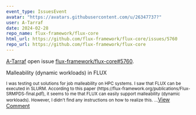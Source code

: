 ```yaml
---
event_type: IssuesEvent
avatar: "https://avatars.githubusercontent.com/u/26347737?"
user: A-Tarraf
date: 2024-02-28
repo_name: flux-framework/flux-core
html_url: https://github.com/flux-framework/flux-core/issues/5760
repo_url: https://github.com/flux-framework/flux-core
---
```


<a href='https://github.com/A-Tarraf' target='_blank'>A-Tarraf</a> open issue <a href='https://github.com/flux-framework/flux-core/issues/5760' target='_blank'>flux-framework/flux-core#5760</a>.

<p>Malleability (dynamic workloads) in FLUX</p><small>I was testing out solutions for job malleability on HPC systems. I saw that FLUX can be executed in  SLURM. According to this paper (https://flux-framework.org/publications/Flux-SRMPDS-final.pdf), it seems to me that FLUX can easily support malleability (dynamic workloads). However, I didn't find any instructions on how to realize this. ...</small><a href='https://github.com/flux-framework/flux-core/issues/5760' target='_blank'>View Comment</a>